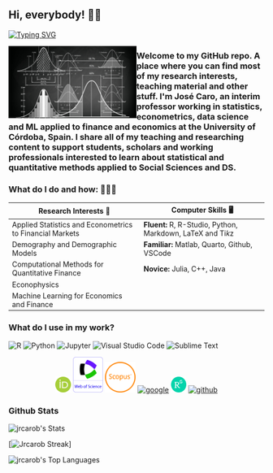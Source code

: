 ## Hi, everybody! 👋🏻

[![Typing SVG](https://readme-typing-svg.herokuapp.com?font=Fira+Code&size=24&duration=4000&pause=500&width=435&lines=Jos%C3%A9+R.+Caro-Barrera)](https://git.io/typing-svg)

<img align="left" width="50%" src="img/calculation-statistics-mathematics-graphics.jpg"></a>

### Welcome to my GitHub repo. A place where you can find most of my research interests, teaching material and other stuff. I'm José Caro, an interim professor working in statistics, econometrics, data science and ML applied to finance and economics at the University of Córdoba, Spain. I share all of my teaching and researching content to support students, scholars and working professionals interested to learn about statistical and quantitative methods applied to Social Sciences and DS. </a></br>

### What do I do and how: 🧑🏼‍💻

Research Interests 📜 | Computer Skills 🖥️ 
------------ | -------------
Applied Statistics and Econometrics to Financial Markets | **Fluent:** R, R-Studio, Python, Markdown, LaTeX and Ti*k*z
Demography and Demographic Models | **Familiar:** Matlab, Quarto, Github, VSCode
Computational Methods for Quantitative Finance |  **Novice:** Julia, C++, Java
Econophysics | 
Machine Learning for Economics and Finance |

### What do I use in my work?
<p>
  <img alt="R" src="https://img.shields.io/badge/R-276DC3?logo=r&logoColor=white&style=plastic" height="25"/>
  <img alt="Python" src="https://img.shields.io/badge/Python-3776AB?logo=python&logoColor=white&style=plastic" height="25"/>
  <img alt="Jupyter" src="https://img.shields.io/badge/Jupyter-F37626?logo=Jupyter&logoColor=white&style=plastic" height="25"/>
  <img alt="Visual Studio Code" src="https://img.shields.io/badge/Visual Studio Code-007ACC?logo=VisualStudioCode&logoColor=white&style=plastic" height="25"/>
  <img alt="Sublime Text" src="https://img.shields.io/badge/Sublime Text-FF9800?logo=SublimeText&logoColor=white&style=plastic" height="25"/>
    
</p>

<p align="center">
  <a href="https://orcid.org/0000-0001-6154-2493"><img width="6%" src="img/ORCID_iD.png" alt="orcid"/></a>
  <a href="https://www.webofscience.com/wos/author/rid/X-3318-2019?utm_campaign=researcher_id_badge"><img src="img/web-of-science-icon.png" height="70" alt="wos"/></a>
  <a href="https://www.scopus.com/authid/detail.uri?authorId=57212573104"><img alt="Scopus" src="img/scopus1.png" height="60" alt="scopus"/></a>
  <a href="https://scholar.google.es/citations?user=NGV9ylEAAAAJ&hl=es"><img width="7%" src="https://img.icons8.com/color/96/000000/google.png" alt="google"/></a>
  <a href="https://www.researchgate.net/profile/Jose-R-Caro-Barrera-2"><img width="6%" src="img/ResearchGate_icon.png" alt="researchgate"/></a>
  <a href="https://www.github.com/jrcarob"><img width="7%" src="https://img.icons8.com/color/96/000000/github.png" alt="github"/></a>

### Github Stats

![jrcarob's Stats](https://github-readme-stats.vercel.app/api?username=jrcarob&theme=tokyonight&show_icons=true&hide_border=false&count_private=true)

[![Jrcarob Streak](https://nirzak-streak-stats.vercel.app/?user=jrcarob&theme=dark)]

![jrcarob's Top Languages](https://github-readme-stats.vercel.app/api/top-langs/?username=jrcarob&theme=tokyonight&show_icons=true&hide_border=false&layout=compact)


